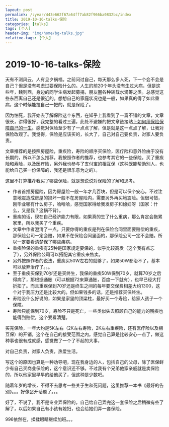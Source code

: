 ```yaml
---
layout: post
permalink: /:year/443e662f67a64ff7ab82f966ba0832bc/index
title: 2019-10-16-talks-保险
categories: [talks]
tags: [个人]
header-img: "img/home/bg-talks.jpg"
relative-tags: [个人]
---
```


# 2019-10-16-talks-保险

天有不测风云，人有旦夕祸福。之前问过自己，每天那么多人死，下一个会不会是自己？但是没有考虑过要保险什么的。人生的前20个年头没有生过大病，但是这些年，魏则西，身边的同学生病发起募捐，朋友圈各种转载水滴筹之类。总感觉这些东西离自己还是很近的。想想自己的家庭状况也是一般，如果真的得了如此重病，这个时候能拉自己一把的，就是保险了。

因为怕死，我开始去了解保险这个东西，在知乎上我看到了一篇不错的文章，文章很长，讲得很好，我完整的看过三遍，此处不避嫌的把文章链接贴上[如何用保险保障自己的一生](https://www.zhihu.com/question/22316395)。感觉对保险至少有了一点点了解，但是就是这一点点了解，让我对保险改观了。我觉得，保险是应该买的，长大了，自己对自己要负责，对家人要负责。

文章推荐的是按照房屋险，重疾险，寿险的顺序买保险，医疗险和意外险由于没有长期的，所以不怎么推荐。我按照作者的推荐，也参考其它的一些保险。买了重疾险和寿险，以及医疗险，另外我也参与了支付宝的相互保（这种既能帮助别人，也能给自己买一份保障的，我还是很乐意为之的）。

这里不打算推荐我买了哪些保险，就是想说说对保险的了解和思考。

* 作者首推房屋险，因为房屋险一般一年才几百块，但是可以保个安心，不过注意地震造成房屋的损坏一般不在房屋险内，需要另外再买地震险。但很可惜，刚毕业哪有什么房子，哈哈哈，感觉国家得给我发房子和媳妇呀（国家：什么，又是我？这锅不背）。
* 重疾的话，现在自己经济能力有限，如果真的生了什么重病，那么肯定会拖累家里，所以我买了个重疾。
* 文章中作者澄清了一点，只要你得的重疾是列在保险合同里面要赔偿的重疾，那保险公司一定会赔，如果不在保险合同里面的，那保险公司一定不会赔。所以一定要看清楚保了哪些疾病。
* 重疾险保的重疾有25种是国家规定要保的，似乎比较高发（这个我有点忘了），另外保险公司可以搭配其它重疾来售卖。
* 另外按照作者的说法，重疾买50W左右的就够了，如果50W都治不了，基本可以放弃治疗了。。。
* 至于重疾买保到70岁还是买终生，我保的重疾50W保到70岁，就算70岁之后得病了，那根据通胀（可以根据72来算通胀，百度一下就有），也早已经大打折扣了。而且重疾保到70岁还是终生之间的每年要交保费相差大约1300，这个对于我压力还是比较大的。但如果钱多的话，还是推荐买保终生。
* 寿险没什么好说的，如果是家里的顶梁柱，最好买一个寿险，给家人孩子一个保障。
* 寿险只能保到70岁，寿险不只是死亡，一些类似失去照顾自己的能力的残疾也能得到赔偿，这个要看清楚。

买完保险，一年大约是5K左右（2K左右寿险，2K左右重疾险，还有医疗险以及相互保）的开销，这个在自己的接受范围之内。感觉自己算是比较安心一点了，做这种事也很有成就感，感觉做了一个了不起的大事，

对自己负责，对家人负责，热爱生活。

写这个的原因也算是一种劝导吧，现在我身边的人，包括自己的父母，除了医保鲜少有自己买商业保险的，这个意识还不够。不过我有个兄弟他家亲戚就是卖保险的，所以他家里早早的给他买了，但这种是少数吧。

随着年岁的增长，不得不去思考一些关于生和死问题，这里推荐一本书《最好的告别》。。。好像岔开话题了。。。

好了，不说了，我不是专业弄保险的，自己给自己弄完这一套保险之后稍微有些了解了，以后如果自己有小孩有媳妇，也会给她们弄一套保险。

996依然在，揉揉眼睛继续加班。。。
